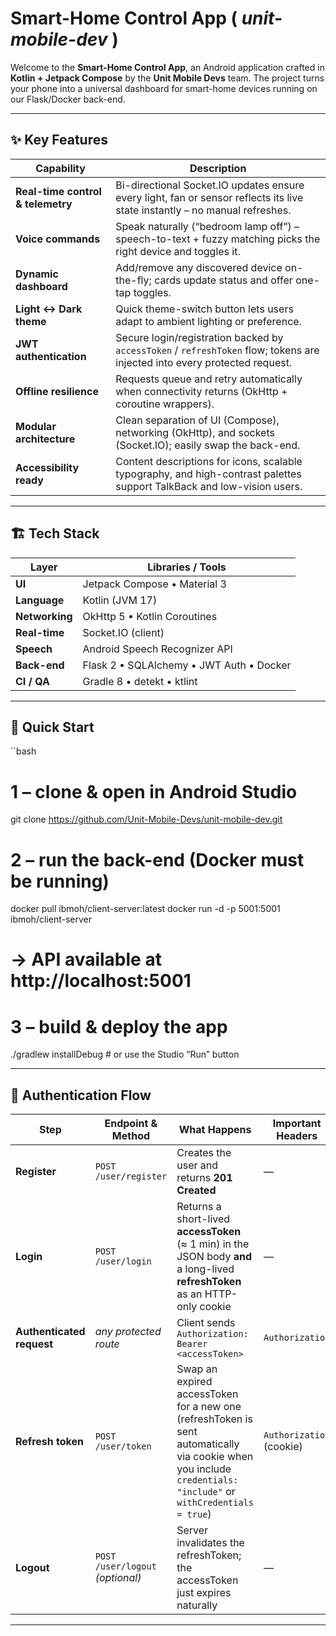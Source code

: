 # Smart-Home Control App ( _unit-mobile-dev_ )

Welcome to the **Smart-Home Control App**, an Android application crafted in **Kotlin + Jetpack Compose** by the **Unit Mobile Devs** team. The project turns your phone into a universal dashboard for smart-home devices running on our Flask/Docker back-end.

---

## ✨ Key Features

| Capability | Description |
|------------|-------------|
| **Real-time control & telemetry** | Bi-directional Socket.IO updates ensure every light, fan or sensor reflects its live state instantly – no manual refreshes. |
| **Voice commands** | Speak naturally (“bedroom lamp off”) – speech-to-text + fuzzy matching picks the right device and toggles it. |
| **Dynamic dashboard** | Add/remove any discovered device on-the-fly; cards update status and offer one-tap toggles. |
| **Light ↔ Dark theme** | Quick theme-switch button lets users adapt to ambient lighting or preference. |
| **JWT authentication** | Secure login/registration backed by `accessToken` / `refreshToken` flow; tokens are injected into every protected request. |
| **Offline resilience** | Requests queue and retry automatically when connectivity returns (OkHttp + coroutine wrappers). |
| **Modular architecture** | Clean separation of UI (Compose), networking (OkHttp), and sockets (Socket.IO); easily swap the back-end. |
| **Accessibility ready** | Content descriptions for icons, scalable typography, and high-contrast palettes support TalkBack and low-vision users. |

---

## 🏗 Tech Stack

| Layer | Libraries / Tools |
|-------|-------------------|
| **UI** | Jetpack Compose • Material 3 |
| **Language** | Kotlin (JVM 17) |
| **Networking** | OkHttp 5 • Kotlin Coroutines |
| **Real-time** | Socket.IO (client) |
| **Speech** | Android Speech Recognizer API |
| **Back-end** | Flask 2 • SQLAlchemy • JWT Auth • Docker |
| **CI / QA** | Gradle 8 • detekt • ktlint |

---

## 🚀 Quick Start

``bash
# 1 – clone & open in Android Studio
git clone https://github.com/Unit-Mobile-Devs/unit-mobile-dev.git

# 2 – run the back-end (Docker must be running)
docker pull ibmoh/client-server:latest
docker run -d -p 5001:5001 ibmoh/client-server
# → API available at http://localhost:5001

# 3 – build & deploy the app
./gradlew installDebug   # or use the Studio “Run” button

---

## 🔑 Authentication Flow

| Step | Endpoint & Method | What Happens | Important Headers |
|------|------------------|--------------|-------------------|
| **Register** | `POST /user/register` | Creates the user and returns **201 Created** | — |
| **Login** | `POST /user/login` | Returns a short-lived **accessToken** (≈ 1 min) in the JSON body **and** a long-lived **refreshToken** as an HTTP-only cookie | — |
| **Authenticated request** | *any protected route* | Client sends `Authorization: Bearer <accessToken>` | `Authorization` |
| **Refresh token** | `POST /user/token` | Swap an expired accessToken for a new one (refreshToken is sent automatically via cookie when you include `credentials: "include"` or `withCredentials = true`) | `Authorization` (cookie) |
| **Logout** | `POST /user/logout` *(optional)* | Server invalidates the refreshToken; the accessToken just expires naturally | — |

---
